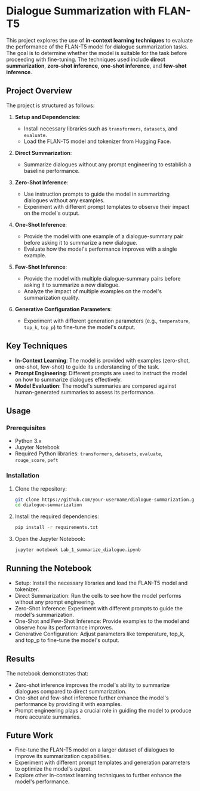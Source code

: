 # Dialogue Summarization with FLAN-T5

This project explores the use of **in-context learning techniques** to evaluate the performance of the FLAN-T5 model for dialogue summarization tasks. The goal is to determine whether the model is suitable for the task before proceeding with fine-tuning. The techniques used include **direct summarization**, **zero-shot inference**, **one-shot inference**, and **few-shot inference**.

## Project Overview

The project is structured as follows:

1. **Setup and Dependencies**: 
   - Install necessary libraries such as `transformers`, `datasets`, and `evaluate`.
   - Load the FLAN-T5 model and tokenizer from Hugging Face.

2. **Direct Summarization**:
   - Summarize dialogues without any prompt engineering to establish a baseline performance.

3. **Zero-Shot Inference**:
   - Use instruction prompts to guide the model in summarizing dialogues without any examples.
   - Experiment with different prompt templates to observe their impact on the model's output.

4. **One-Shot Inference**:
   - Provide the model with one example of a dialogue-summary pair before asking it to summarize a new dialogue.
   - Evaluate how the model's performance improves with a single example.

5. **Few-Shot Inference**:
   - Provide the model with multiple dialogue-summary pairs before asking it to summarize a new dialogue.
   - Analyze the impact of multiple examples on the model's summarization quality.

6. **Generative Configuration Parameters**:
   - Experiment with different generation parameters (e.g., `temperature`, `top_k`, `top_p`) to fine-tune the model's output.

## Key Techniques

- **In-Context Learning**: The model is provided with examples (zero-shot, one-shot, few-shot) to guide its understanding of the task.
- **Prompt Engineering**: Different prompts are used to instruct the model on how to summarize dialogues effectively.
- **Model Evaluation**: The model's summaries are compared against human-generated summaries to assess its performance.

## Usage

### Prerequisites

- Python 3.x
- Jupyter Notebook
- Required Python libraries: `transformers`, `datasets`, `evaluate`, `rouge_score`, `peft`

### Installation

1. Clone the repository:
   ```bash
   git clone https://github.com/your-username/dialogue-summarization.git
   cd dialogue-summarization
2. Install the required dependencies:
   ```bash
   pip install -r requirements.txt
3. Open the Jupyter Notebook:
   ```bash
   jupyter notebook Lab_1_summarize_dialogue.ipynb
   
## Running the Notebook
- Setup: Install the necessary libraries and load the FLAN-T5 model and tokenizer.
- Direct Summarization: Run the cells to see how the model performs without any prompt engineering.
- Zero-Shot Inference: Experiment with different prompts to guide the model's summarization.
- One-Shot and Few-Shot Inference: Provide examples to the model and observe how its performance improves.
- Generative Configuration: Adjust parameters like temperature, top_k, and top_p to fine-tune the model's output.

## Results
The notebook demonstrates that:
- Zero-shot inference improves the model's ability to summarize dialogues compared to direct summarization.
- One-shot and few-shot inference further enhance the model's performance by providing it with examples.
- Prompt engineering plays a crucial role in guiding the model to produce more accurate summaries.

## Future Work
- Fine-tune the FLAN-T5 model on a larger dataset of dialogues to improve its summarization capabilities.
- Experiment with different prompt templates and generation parameters to optimize the model's output.
- Explore other in-context learning techniques to further enhance the model's performance.
